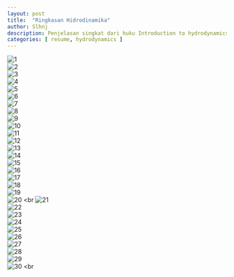 ```yaml
---
layout: post
title:  "Ringkasan Hidrodinamika"
author: Slhnj
description: Penjelasan singkat dari huku Introduction to hydrodynamics
categories: [ resume, hydrodynamics ]
---
```




![1](/media/Image/Hydrodynamics/1.png) <br>
![2](/media/Image/Hydrodynamics/2.png) <br>
![3](/media/Image/Hydrodynamics/3_.png) <br>
![4](/media/Image/Hydrodynamics/4.png) <br>
![5](/media/Image/Hydrodynamics/5_.png) <br>
![6](/media/Image/Hydrodynamics/6.png) <br>
![7](/media/Image/Hydrodynamics/7.png) <br>
![8](/media/Image/Hydrodynamics/8.png) <br>
![9](/media/Image/Hydrodynamics/9.png) <br>
![10](/media/Image/Hydrodynamics/10.png) <br>
![11](/media/Image/Hydrodynamics/11.png) <br>
![12](/media/Image/Hydrodynamics/12.png) <br>
![13](/media/Image/Hydrodynamics/13_.png) <br>
![14](/media/Image/Hydrodynamics/14.png) <br>
![15](/media/Image/Hydrodynamics/15_.png) <br>
![16](/media/Image/Hydrodynamics/16.png) <br>
![17](/media/Image/Hydrodynamics/17.png) <br>
![18](/media/Image/Hydrodynamics/18.png) <br>
![19](/media/Image/Hydrodynamics/19.png) <br>
![20](/media/Image/Hydrodynamics/20.png) <br
![21](/media/Image/Hydrodynamics/21.png) <br>
![22](/media/Image/Hydrodynamics/22..png) <br>
![23](/media/Image/Hydrodynamics/23_.png) <br>
![24](/media/Image/Hydrodynamics/24.png) <br>
![25](/media/Image/Hydrodynamics/25_.png) <br>
![26](/media/Image/Hydrodynamics/26.png) <br>
![27](/media/Image/Hydrodynamics/28.png) <br>
![28](/media/Image/Hydrodynamics/29.png) <br>
![29](/media/Image/Hydrodynamics/30.png) <br>
![30](/media/Image/Hydrodynamics/fin.png) <br
